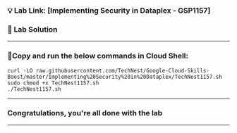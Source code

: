 ### 💡 Lab Link: [Implementing Security in Dataplex - GSP1157]

### 🚀 Lab Solution 

---
### 🚨Copy and run the below commands in Cloud Shell:

```
curl -LO raw.githubusercontent.com/TechNest/Google-Cloud-Skills-Boost/master/Implementing%20Security%20in%20Dataplex/TechNest1157.sh
sudo chmod +x TechNest1157.sh
./TechNest1157.sh
```

---

### Congratulations, you're all done with the lab 

---
